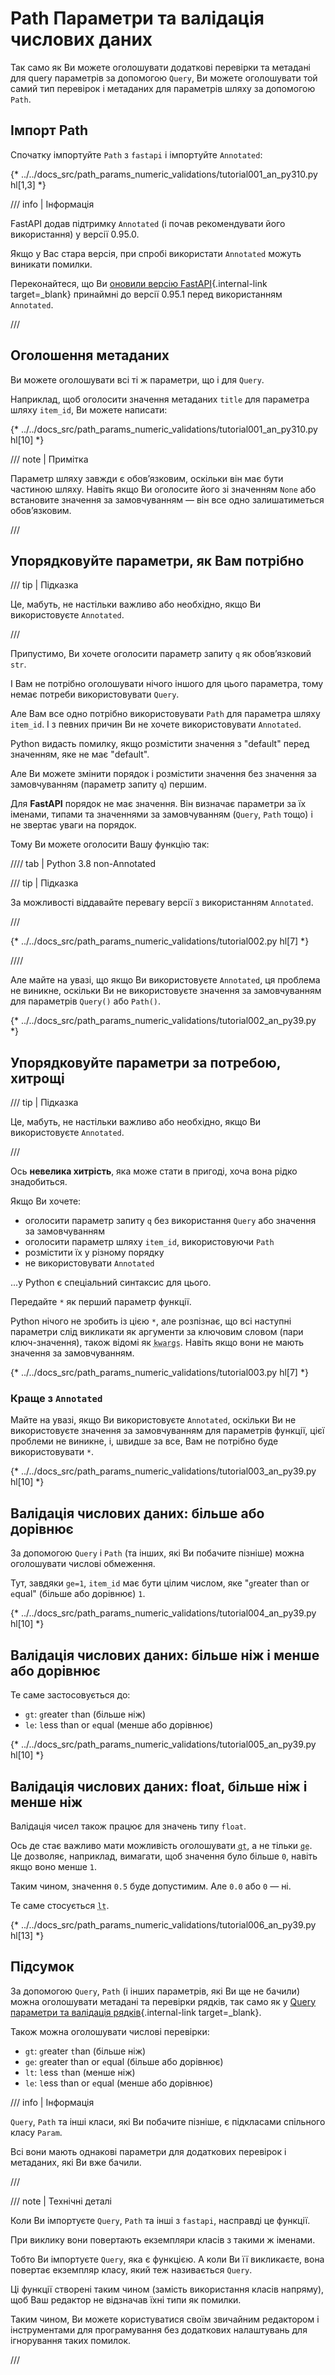 # Path Параметри та валідація числових даних

Так само як Ви можете оголошувати додаткові перевірки та метадані для query параметрів за допомогою `Query`, Ви можете оголошувати той самий тип перевірок і метаданих для параметрів шляху за допомогою `Path`.

## Імпорт Path

Спочатку імпортуйте `Path` з `fastapi` і імпортуйте `Annotated`:

{* ../../docs_src/path_params_numeric_validations/tutorial001_an_py310.py hl[1,3] *}

/// info | Інформація

FastAPI додав підтримку `Annotated`  (і почав рекомендувати його використання) у версії 0.95.0.

Якщо у Вас стара версія, при спробі використати `Annotated` можуть виникати помилки.

Переконайтеся, що Ви [оновили версію FastAPI](../deployment/versions.md#upgrading-the-fastapi-versions){.internal-link target=_blank} принаймні до версії 0.95.1 перед використанням `Annotated`.

///

## Оголошення метаданих

Ви можете оголошувати всі ті ж параметри, що і для `Query`.

Наприклад, щоб оголосити значення метаданих `title` для параметра шляху `item_id`, Ви можете написати:

{* ../../docs_src/path_params_numeric_validations/tutorial001_an_py310.py hl[10] *}

/// note | Примітка

Параметр шляху завжди є обов’язковим, оскільки він має бути частиною шляху. Навіть якщо Ви оголосите його зі значенням `None` або встановите значення за замовчуванням — він все одно залишатиметься обов’язковим.

///

## Упорядковуйте параметри, як Вам потрібно

/// tip | Підказка

Це, мабуть, не настільки важливо або необхідно, якщо Ви використовуєте `Annotated`.

///

Припустимо, Ви хочете оголосити параметр запиту `q`  як обов’язковий `str`.

І Вам не потрібно оголошувати нічого іншого для цього параметра, тому немає потреби використовувати `Query`.

Але Вам все одно потрібно використовувати `Path` для параметра шляху `item_id`. І з певних причин Ви не хочете використовувати `Annotated`.

Python видасть помилку, якщо розмістити значення з "default" перед значенням, яке не має "default".

Але Ви можете змінити порядок і розмістити значення без значення за замовчуванням (параметр запиту `q`) першим.


Для **FastAPI** порядок не має значення. Він визначає параметри за їх іменами, типами та значеннями за замовчуванням (`Query`, `Path` тощо) і не звертає уваги на порядок.

Тому Ви можете оголосити Вашу функцію так:

//// tab | Python 3.8 non-Annotated

/// tip | Підказка

За можливості віддавайте перевагу версії з використанням `Annotated`.

///

{* ../../docs_src/path_params_numeric_validations/tutorial002.py hl[7] *}

////

Але майте на увазі, що якщо Ви використовуєте `Annotated`, ця проблема не виникне, оскільки Ви не використовуєте значення за замовчуванням для параметрів `Query()` або `Path()`.

{* ../../docs_src/path_params_numeric_validations/tutorial002_an_py39.py *}

## Упорядковуйте параметри за потребою, хитрощі

/// tip | Підказка

Це, мабуть, не настільки важливо або необхідно, якщо Ви використовуєте `Annotated`.

///

Ось **невелика хитрість**, яка може стати в пригоді, хоча вона рідко знадобиться.

Якщо Ви хочете:

* оголосити параметр запиту `q`  без використання `Query` або значення за замовчуванням
* оголосити параметр шляху `item_id`, використовуючи `Path`
* розмістити їх у різному порядку
* не використовувати `Annotated`

...у Python є спеціальний синтаксис для цього.

Передайте `*` як перший параметр функції.

Python нічого не зробить із цією `*`, але розпізнає, що всі наступні параметри слід викликати як аргументи за ключовим словом (пари ключ-значення), також відомі як <abbr title="From: K-ey W-ord Arg-uments"><code>kwargs</code></abbr>. Навіть якщо вони не мають значення за замовчуванням.

{* ../../docs_src/path_params_numeric_validations/tutorial003.py hl[7] *}

### Краще з `Annotated`

Майте на увазі, якщо Ви використовуєте `Annotated`, оскільки Ви не використовуєте значення за замовчуванням для параметрів функції, цієї проблеми не виникне, і, швидше за все, Вам не потрібно буде використовувати `*`.

{* ../../docs_src/path_params_numeric_validations/tutorial003_an_py39.py hl[10] *}

## Валідація числових даних: більше або дорівнює

За допомогою `Query` і `Path` (та інших, які Ви побачите пізніше) можна оголошувати числові обмеження.

Тут, завдяки `ge=1`, `item_id` має бути цілим числом, яке "`g`reater than or `e`qual" (більше або дорівнює) `1`.

{* ../../docs_src/path_params_numeric_validations/tutorial004_an_py39.py hl[10] *}

## Валідація числових даних: більше ніж і менше або дорівнює

Те саме застосовується до:

* `gt`: `g`reater `t`han (більше ніж)
* `le`: `l`ess than or `e`qual (менше або дорівнює)

{* ../../docs_src/path_params_numeric_validations/tutorial005_an_py39.py hl[10] *}

## Валідація числових даних: float, більше ніж і менше ніж

Валідація чисел також працює для значень типу `float`.

Ось де стає важливо мати можливість оголошувати <abbr title="greater than (більше ніж)"><code>gt</code></abbr>, а не тільки <abbr title="greater than or equal (більше або дорівнює)"><code>ge</code></abbr>. Це дозволяє, наприклад, вимагати, щоб значення було більше `0`, навіть якщо воно менше `1`.

Таким чином, значення `0.5` буде допустимим. Але `0.0` або `0` — ні.

Те саме стосується <abbr title="less than (менше ніж)"><code>lt</code></abbr>.

{* ../../docs_src/path_params_numeric_validations/tutorial006_an_py39.py hl[13] *}

## Підсумок

За допомогою `Query`, `Path` (і інших параметрів, які Ви ще не бачили) можна оголошувати метадані та перевірки рядків, так само як у [Query параметри та валідація рядків](query-params-str-validations.md){.internal-link target=_blank}.

Також можна оголошувати числові перевірки:

* `gt`: `g`reater `t`han (більше ніж)
* `ge`: `g`reater than or `e`qual (більше або дорівнює)
* `lt`: `l`ess `t`han (менше ніж)
* `le`: `l`ess than or `e`qual (менше або дорівнює)

/// info | Інформація

`Query`, `Path` та інші класи, які Ви побачите пізніше, є підкласами спільного класу `Param`.

Всі вони мають однакові параметри для додаткових перевірок і метаданих, які Ви вже бачили.

///

/// note | Технічні деталі

Коли Ви імпортуєте `Query`, `Path` та інші з `fastapi`, насправді це функції.

При виклику вони повертають екземпляри класів з такими ж іменами.

Тобто Ви імпортуєте `Query`, яка є функцією. А коли Ви її викликаєте, вона повертає екземпляр класу, який теж називається `Query`.

Ці функції створені таким чином (замість використання класів напряму), щоб Ваш редактор не відзначав їхні типи як помилки.

Таким чином, Ви можете користуватися своїм звичайним редактором і інструментами для програмування без додаткових налаштувань для ігнорування таких помилок.

///
